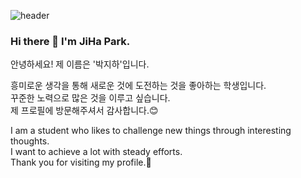 ![header](https://capsule-render.vercel.app/api?type=waving&color=e6e6fa&height=210&section=header&text=JiHa%20Park&fontSize=72&fontColor=1e1e21)
### Hi there 👋 I'm JiHa Park.

안녕하세요! 제 이름은 '박지하'입니다.

흥미로운 생각을 통해 새로운 것에 도전하는 것을 좋아하는 학생입니다.<br>
꾸준한 노력으로 많은 것을 이루고 싶습니다.<br>
제 프로필에 방문해주셔서 감사합니다.:blush:<br>

I am a student who likes to challenge new things through interesting thoughts.<br>
I want to achieve a lot with steady efforts.<br>
Thank you for visiting my profile.:star2:<br>

<!--
**park-jiha/park-jiha** is a ✨ _special_ ✨ repository because its `README.md` (this file) appears on your GitHub profile.

Here are some ideas to get you started:

- 🔭 I’m currently working on ...
- 🌱 I’m currently learning ...
- 👯 I’m looking to collaborate on ...
- 🤔 I’m looking for help with ...
- 💬 Ask me about ...
- 📫 How to reach me: ...
- 😄 Pronouns: ...
- ⚡ Fun fact: ...
-->
